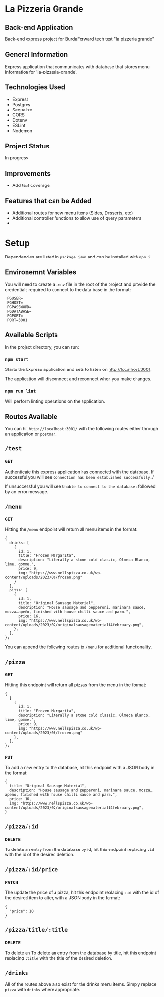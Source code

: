 # La Pizzeria Grande

## Back-end Application

Back-end express project for BurdaForward tech test "la pizzeria grande"

## General Information

Express application that communicates with database that stores menu information for 'la-pizzeria-grande'.

## Technologies Used

- Express
- Postgres
- Sequelize
- CORS
- Dotenv
- ESLint
- Nodemon

## Project Status

In progress

## Improvements

- Add test coverage

## Features that can be Added

- Additional routes for new menu items (Sides, Desserts, etc)
- Additional controller functions to allow use of query parameters
-

# Setup

Dependencies are listed in `package.json` and can be installed with `npm i`.

## Environemnt Variables

You will need to create a `.env` file in the root of the project and provide the credentials required to connect to the data base in the format:

```
 PGUSER=
 PGHOST=
 PGPASSWORD=
 PGDATABASE=
 PGPORT=
 PORT=3001
```

## Available Scripts

In the project directory, you can run:

### `npm start`

Starts the Express application and sets to listen on [http://localhost:3001](http://localhost:3001).

The application will disconnect and reconnect when you make changes.

### `npm run lint`

Will perform linting operations on the application.

## Routes Available

You can hit `http://localhost:3001/` with the following routes either through an application or `postman`.

## `/test`

### `GET`

Authenticate this express application has connected with the database. If successful you will see `Connection has been established successfully.`/

If unsuccessful you will see `Unable to connect to the database:` followed by an error message.

## `/menu`

### `GET`

Hitting the `/menu` endpoint will return all menu items in the format:

```
{
  drinks: [
    {
      id: 1,
      title: "Frozen Margarita",
      description: "Literally a stone cold classic, Olmeca Blanco, lime, gomme.",
      price: 9,
      img: "https://www.nellspizza.co.uk/wp-content/uploads/2023/06/frozen.png"
    }
  ],
  pizza: [
    {
      id: 1,
      title: "Original Sausage Material",
      description: "House sausage and pepperoni, marinara sauce, mozza…apeño, finished with house chilli sauce and parm.",
      price: 16,
      img: "https://www.nellspizza.co.uk/wp-content/uploads/2023/02/originalsausagematerial14february.png",
    },
  ],
};
```

You can append the following routes to `/menu` for additional functionality.

## `/pizza`

### `GET`

Hitting this endpoint will return all pizzas from the menu in the format:

```
{
  [
    {
      id: 1,
      title: "Frozen Margarita",
      description: "Literally a stone cold classic, Olmeca Blanco, lime, gomme.",
      price: 9,
      img: "https://www.nellspizza.co.uk/wp-content/uploads/2023/06/frozen.png"
    },
  ],
};
```

### `PUT`

To add a new entry to the database, hit this endpoint with a JSON body in the format:

```
{
  title: "Original Sausage Material",
  description: "House sausage and pepperoni, marinara sauce, mozza…apeño, finished with house chilli sauce and parm.",
  price: 16,
  img: "https://www.nellspizza.co.uk/wp-content/uploads/2023/02/originalsausagematerial14february.png",
}
```

## `/pizza/:id`

### `DELETE`

To delete an entry from the database by id, hit this endpoint replacing `:id` with the id of the desired deletion.

## `/pizza/:id/price`

### `PATCH`

The update the price of a pizza, hit this endpoint replacing `:id` with the id of the desired item to alter, with a JSON body in the format:

```
{
  "price": 10
}
```

## `/pizza/title/:title`

### `DELETE`

To delete an To delete an entry from the database by title, hit this endpoint replacing `:title` with the title of the desired deletion.

## `/drinks`

All of the routes above also exist for the drinks menu items. Simply replace `pizza` with `drinks` where appropriate.
